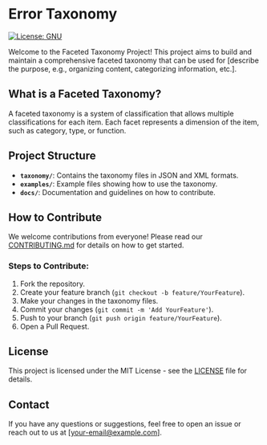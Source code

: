 # Error Taxonomy

[![License: GNU](https://img.shields.io/badge/License-GNU-yellow.svg)]([https://opensource.org/licenses/MIT](https://opensource.org/license/gpl-3-0))
<!---
[![Contributors](https://img.shields.io/github/contributors/username/faceted-taxonomy-project)](https://github.com/username/faceted-taxonomy-project/graphs/contributors)
-->

Welcome to the Faceted Taxonomy Project! This project aims to build and maintain a comprehensive faceted taxonomy that can be used for [describe the purpose, e.g., organizing content, categorizing information, etc.].

## What is a Faceted Taxonomy?

A faceted taxonomy is a system of classification that allows multiple classifications for each item. Each facet represents a dimension of the item, such as category, type, or function.

## Project Structure

- **`taxonomy/`**: Contains the taxonomy files in JSON and XML formats.
- **`examples/`**: Example files showing how to use the taxonomy.
- **`docs/`**: Documentation and guidelines on how to contribute.

## How to Contribute

We welcome contributions from everyone! Please read our [CONTRIBUTING.md](CONTRIBUTING.md) for details on how to get started. 

### Steps to Contribute:

1. Fork the repository.
2. Create your feature branch (`git checkout -b feature/YourFeature`).
3. Make your changes in the taxonomy files.
4. Commit your changes (`git commit -m 'Add YourFeature'`).
5. Push to your branch (`git push origin feature/YourFeature`).
6. Open a Pull Request.

## License

This project is licensed under the MIT License - see the [LICENSE](LICENSE) file for details.

## Contact

If you have any questions or suggestions, feel free to open an issue or reach out to us at [your-email@example.com].
